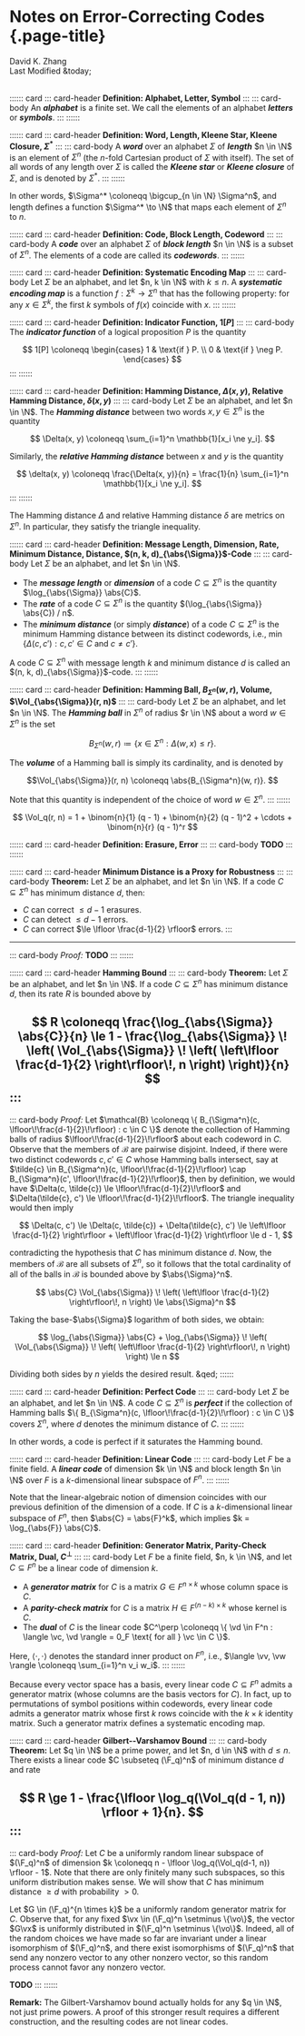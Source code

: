 # Notes on Error-Correcting Codes {.page-title}

<div class="text-center">
    David K. Zhang<br>
    Last Modified &today;
</div><br>

:::::: card
::: card-header
**Definition: Alphabet, Letter, Symbol**
:::
::: card-body
An ___alphabet___ is a finite set. We call the elements of an alphabet ___letters___ or ___symbols___.
:::
::::::

:::::: card
::: card-header
**Definition: Word, Length, Kleene Star, Kleene Closure, $\Sigma^*$**
:::
::: card-body
A ___word___ over an alphabet $\Sigma$ of ___length___ $n \in \N$ is an element of $\Sigma^n$ (the $n$-fold Cartesian product of $\Sigma$ with itself). The set of all words of any length over $\Sigma$ is called the ___Kleene star___ or ___Kleene closure___ of $\Sigma$, and is denoted by $\Sigma^*$.
:::
::::::

In other words, $\Sigma^* \coloneqq \bigcup_{n \in \N} \Sigma^n$, and length defines a function $\Sigma^* \to \N$ that maps each element of $\Sigma^n$ to $n$.

:::::: card
::: card-header
**Definition: Code, Block Length, Codeword**
:::
::: card-body
A ___code___ over an alphabet $\Sigma$ of ___block length___ $n \in \N$ is a subset of $\Sigma^n$. The elements of a code are called its ___codewords___.
:::
::::::

:::::: card
::: card-header
**Definition: Systematic Encoding Map**
:::
::: card-body
Let $\Sigma$ be an alphabet, and let $n, k \in \N$ with $k \le n$. A ___systematic encoding map___ is a function $f: \Sigma^k \to \Sigma^n$ that has the following property: for any $x \in \Sigma^k$, the first $k$ symbols of $f(x)$ coincide with $x$.
:::
::::::

:::::: card
::: card-header
**Definition: Indicator Function, $1[P]$**
:::
::: card-body
The ___indicator function___ of a logical proposition $P$ is the quantity

$$ 1[P] \coloneqq \begin{cases}
    1 & \text{if } P. \\
    0 & \text{if } \neg P.
\end{cases} $$
:::
::::::

:::::: card
::: card-header
**Definition: Hamming Distance, $\Delta(x, y)$, Relative Hamming Distance, $\delta(x, y)$**
:::
::: card-body
Let $\Sigma$ be an alphabet, and let $n \in \N$.  The ___Hamming distance___ between two words $x, y \in \Sigma^n$ is the quantity

$$ \Delta(x, y) \coloneqq \sum_{i=1}^n \mathbb{1}[x_i \ne y_i]. $$

Similarly, the ___relative Hamming distance___ between $x$ and $y$ is the quantity

$$ \delta(x, y) \coloneqq \frac{\Delta(x, y)}{n} = \frac{1}{n} \sum_{i=1}^n \mathbb{1}[x_i \ne y_i]. $$
:::
::::::

The Hamming distance $\Delta$ and relative Hamming distance $\delta$ are metrics on $\Sigma^n$. In particular, they satisfy the triangle inequality.

:::::: card
::: card-header
**Definition: Message Length, Dimension, Rate, Minimum Distance, Distance, $(n, k, d)_{\abs{\Sigma}}$-Code**
:::
::: card-body
Let $\Sigma$ be an alphabet, and let $n \in \N$.

 * The ___message length___ or ___dimension___ of a code $C \subseteq \Sigma^n$ is the quantity $\log_{\abs{\Sigma}} \abs{C}$.
 * The ___rate___ of a code $C \subseteq \Sigma^n$ is the quantity $(\log_{\abs{\Sigma}} \abs{C}) / n$.
 * The ___minimum distance___ (or simply ___distance___) of a code $C \subseteq \Sigma^n$ is the minimum Hamming distance between its distinct codewords, i.e., $\min\,\{ \Delta(c, c') : c, c' \in C \text{ and } c \ne c' \}$.

A code $C \subseteq \Sigma^n$ with message length $k$ and minimum distance $d$ is called an $(n, k, d)_{\abs{\Sigma}}$-code.
:::
::::::

:::::: card
::: card-header
**Definition: Hamming Ball, $B_{\Sigma^n}(w, r)$, Volume, $\Vol_{\abs{\Sigma}}(r, n)$**
:::
::: card-body
Let $\Sigma$ be an alphabet, and let $n \in \N$. The ___Hamming ball___ in $\Sigma^n$ of radius $r \in \N$ about a word $w \in \Sigma^n$ is the set

$$ B_{\Sigma^n}(w, r) \coloneqq \{ x \in \Sigma^n : \Delta(w, x) \le r \}. $$

The ___volume___ of a Hamming ball is simply its cardinality, and is denoted by

$$\Vol_{\abs{\Sigma}}(r, n) \coloneqq \abs{B_{\Sigma^n}(w, r)}. $$

Note that this quantity is independent of the choice of word $w \in \Sigma^n$.
:::
::::::

$$ \Vol_q(r, n) = 1 + \binom{n}{1} (q - 1) + \binom{n}{2} (q - 1)^2 + \cdots + \binom{n}{r} (q - 1)^r $$

:::::: card
::: card-header
**Definition: Erasure, Error**
:::
::: card-body
**TODO**
:::
::::::

:::::: card
::: card-header
**Minimum Distance is a Proxy for Robustness**
:::
::: card-body
**Theorem:** Let $\Sigma$ be an alphabet, and let $n \in \N$. If a code $C \subseteq \Sigma^n$ has minimum distance $d$, then:

 * $C$ can correct $\le d - 1$ erasures.
 * $C$ can detect $\le d - 1$ errors.
 * $C$ can correct $\le \lfloor \frac{d-1}{2} \rfloor$ errors.
:::
------
::: card-body
*Proof:* **TODO**
:::
::::::

:::::: card
::: card-header
**Hamming Bound**
:::
::: card-body
**Theorem:** Let $\Sigma$ be an alphabet, and let $n \in \N$. If a code $C \subseteq \Sigma^n$ has minimum distance $d$, then its rate $R$ is bounded above by

$$ R \coloneqq \frac{\log_{\abs{\Sigma}} \abs{C}}{n} \le 1 - \frac{\log_{\abs{\Sigma}} \! \left( \Vol_{\abs{\Sigma}} \! \left( \left\lfloor \frac{d-1}{2} \right\rfloor\!, n \right) \right)}{n} $$
:::
------
::: card-body
*Proof:* Let $\mathcal{B} \coloneqq \{ B_{\Sigma^n}(c, \lfloor\!\frac{d-1}{2}\!\rfloor) : c \in C \}$ denote the collection of Hamming balls of radius $\lfloor\!\frac{d-1}{2}\!\rfloor$ about each codeword in $C$. Observe that the members of $\mathcal{B}$ are pairwise disjoint. Indeed, if there were two distinct codewords $c, c' \in C$ whose Hamming balls intersect, say at $\tilde{c} \in B_{\Sigma^n}(c, \lfloor\!\frac{d-1}{2}\!\rfloor) \cap B_{\Sigma^n}(c', \lfloor\!\frac{d-1}{2}\!\rfloor)$, then by definition, we would have $\Delta(c, \tilde{c}) \le \lfloor\!\frac{d-1}{2}\!\rfloor$ and $\Delta(\tilde{c}, c') \le \lfloor\!\frac{d-1}{2}\!\rfloor$. The triangle inequality would then imply

$$ \Delta(c, c') \le \Delta(c, \tilde{c}) + \Delta(\tilde{c}, c') \le \left\lfloor \frac{d-1}{2} \right\rfloor + \left\lfloor \frac{d-1}{2} \right\rfloor \le d - 1, $$

contradicting the hypothesis that $C$ has minimum distance $d$. Now, the members of $\mathcal{B}$ are all subsets of $\Sigma^n$, so it follows that the total cardinality of all of the balls in $\mathcal{B}$ is bounded above by $\abs{\Sigma}^n$.

$$ \abs{C} \Vol_{\abs{\Sigma}} \! \left( \left\lfloor \frac{d-1}{2} \right\rfloor\!, n \right) \le \abs{\Sigma}^n $$

Taking the base-$\abs{\Sigma}$ logarithm of both sides, we obtain:

$$ \log_{\abs{\Sigma}} \abs{C} + \log_{\abs{\Sigma}} \! \left( \Vol_{\abs{\Sigma}} \! \left( \left\lfloor \frac{d-1}{2} \right\rfloor\!, n \right) \right) \le n $$

Dividing both sides by $n$ yields the desired result. &qed;
::::::

:::::: card
::: card-header
**Definition: Perfect Code**
:::
::: card-body
Let $\Sigma$ be an alphabet, and let $n \in \N$. A code $C \subseteq \Sigma^n$ is ___perfect___ if the collection of Hamming balls $\{ B_{\Sigma^n}(c, \lfloor\!\frac{d-1}{2}\!\rfloor) : c \in C \}$ covers $\Sigma^n$, where $d$ denotes the minimum distance of $C$.
:::
::::::

In other words, a code is perfect if it saturates the Hamming bound.

:::::: card
::: card-header
**Definition: Linear Code**
:::
::: card-body
Let $F$ be a finite field. A ___linear code___ of dimension $k \in \N$ and block length $n \in \N$ over $F$ is a $k$-dimensional linear subspace of $F^n$.
:::
::::::

Note that the linear-algebraic notion of dimension coincides with our previous definition of the dimension of a code. If $C$ is a $k$-dimensional linear subspace of $F^n$, then $\abs{C} = \abs{F}^k$, which implies $k = \log_{\abs{F}} \abs{C}$.

:::::: card
::: card-header
**Definition: Generator Matrix, Parity-Check Matrix, Dual, $C^\perp$**
:::
::: card-body
Let $F$ be a finite field, $n, k \in \N$, and let $C \subseteq F^n$ be a linear code of dimension $k$.

 * A ___generator matrix___ for $C$ is a matrix $G \in F^{n \times k}$ whose column space is $C$.
 * A ___parity-check matrix___ for $C$ is a matrix $H \in F^{(n - k) \times k}$ whose kernel is $C$.
 * The ___dual___ of $C$ is the linear code $C^\perp \coloneqq \{ \vd \in F^n : \langle \vc, \vd \rangle = 0_F \text{ for all } \vc \in C \}$.

Here, $\langle \cdot, \cdot \rangle$ denotes the standard inner product on $F^n$, i.e., $\langle \vv, \vw \rangle \coloneqq \sum_{i=1}^n v_i w_i$.
:::
::::::

Because every vector space has a basis, every linear code $C \subseteq F^n$ admits a generator matrix (whose columns are the basis vectors for $C$). In fact, up to permutations of symbol positions within codewords, every linear code admits a generator matrix whose first $k$ rows coincide with the $k \times k$ identity matrix. Such a generator matrix defines a systematic encoding map.

:::::: card
::: card-header
**Gilbert--Varshamov Bound**
:::
::: card-body
**Theorem:** Let $q \in \N$ be a prime power, and let $n, d \in \N$ with $d \le n$. There exists a linear code $C \subseteq (\F_q)^n$ of minimum distance $d$ and rate

$$ R \ge 1 - \frac{\lfloor \log_q(\Vol_q(d - 1, n)) \rfloor + 1}{n}. $$
:::
------
::: card-body
*Proof:* Let $C$ be a uniformly random linear subspace of $(\F_q)^n$ of dimension $k \coloneqq n - \lfloor \log_q(\Vol_q(d-1, n)) \rfloor - 1$. Note that there are only finitely many such subspaces, so this uniform distribution makes sense. We will show that $C$ has minimum distance $\ge d$ with probability $> 0$.

Let $G \in (\F_q)^{n \times k}$ be a uniformly random generator matrix for $C$. Observe that, for any fixed $\vx \in (\F_q)^n \setminus \{\vo\}$, the vector $G\vx$ is uniformly distributed in $(\F_q)^n \setminus \{\vo\}$. Indeed, all of the random choices we have made so far are invariant under a linear isomorphism of $(\F_q)^n$, and there exist isomorphisms of $(\F_q)^n$ that send any nonzero vector to any other nonzero vector, so this random process cannot favor any nonzero vector.

**TODO**
:::
::::::

**Remark:** The Gilbert-Varshamov bound actually holds for any $q \in \N$, not just prime powers. A proof of this stronger result requires a different construction, and the resulting codes are not linear codes.
